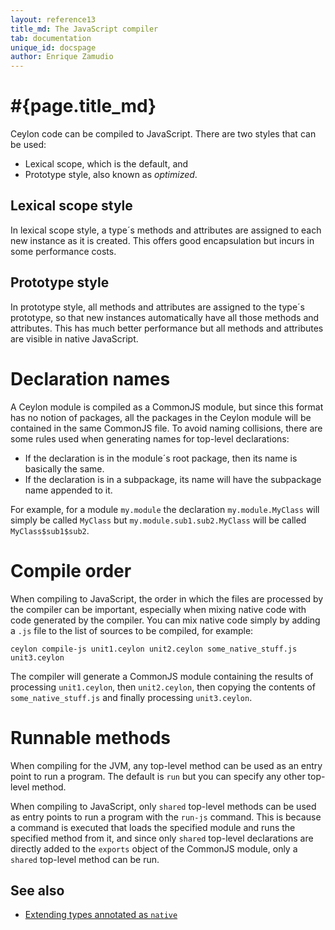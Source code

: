 ```yaml
---
layout: reference13
title_md: The JavaScript compiler
tab: documentation
unique_id: docspage
author: Enrique Zamudio
---
```


# #{page.title_md}

Ceylon code can be compiled to JavaScript. There are two styles that can be used:

* Lexical scope, which is the default, and
* Prototype style, also known as _optimized_.

## Lexical scope style

In lexical scope style, a type´s methods and attributes are assigned to each
new instance as it is created. This offers good encapsulation but incurs in
some performance costs.

## Prototype style

In prototype style, all methods and attributes are assigned to the type´s prototype,
so that new instances automatically have all those methods and attributes. This has
much better performance but all methods and attributes are visible in native JavaScript.

# Declaration names

A Ceylon module is compiled as a CommonJS module, but since this format has no notion
of packages, all the packages in the Ceylon module will be contained in the same
CommonJS file. To avoid naming collisions, there are some rules used when generating
names for top-level declarations:

* If the declaration is in the module´s root package, then its name is basically the same.
* If the declaration is in a subpackage, its name will have the subpackage name appended to it.

For example, for a module `my.module` the declaration `my.module.MyClass` will simply
be called `MyClass` but `my.module.sub1.sub2.MyClass` will be called `MyClass$sub1$sub2`. 

# Compile order

When compiling to JavaScript, the order in which the files are processed by the compiler
can be important, especially when mixing native code with code generated by the compiler.
You can mix native code simply by adding a `.js` file to the list of sources to be compiled, for example:

`ceylon compile-js unit1.ceylon unit2.ceylon some_native_stuff.js unit3.ceylon`

The compiler will generate a CommonJS module containing the results of processing
`unit1.ceylon`, then `unit2.ceylon`, then copying the contents of `some_native_stuff.js`
and finally processing `unit3.ceylon`.

# Runnable methods

When compiling for the JVM, any top-level method can be used as an entry point to
run a program. The default is `run` but you can specify any other top-level method.

When compiling to JavaScript, only `shared` top-level methods can be used as entry
points to run a program with the `run-js` command. This is because a command is executed
that loads the specified module and runs the specified method from it, and since only
`shared` top-level declarations are directly added to the `exports` object of the
CommonJS module, only a `shared` top-level method can be run.

## See also

* [Extending types annotated as `native`](native-anno)
